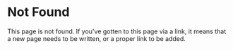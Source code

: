 # Not Found

This page is not found. If you've gotten to this page via a link, it means that a new page needs to be written, or a
proper link to be added.